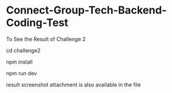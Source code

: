 # Connect-Group-Tech-Backend-Coding-Test

To See the Result of Challenge 2 

cd challenge2

npm install

npm run dev

result screenshot attachment is also available in the file